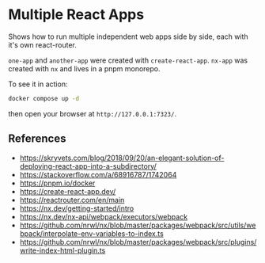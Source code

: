# Multiple React Apps

Shows how to run multiple independent web apps side by side, each with it's own
react-router.

`one-app` and `another-app` were created with `create-react-app`.
`nx-app` was created with `nx` and lives in a pnpm monorepo.

To see it in action:

```bash
docker compose up -d
```

then open your browser at `http://127.0.0.1:7323/`.

## References

- <https://skryvets.com/blog/2018/09/20/an-elegant-solution-of-deploying-react-app-into-a-subdirectory/>
- <https://stackoverflow.com/a/68916787/1742064>
- <https://pnpm.io/docker>
- <https://create-react-app.dev/>
- <https://reactrouter.com/en/main>
- <https://nx.dev/getting-started/intro>
- <https://nx.dev/nx-api/webpack/executors/webpack>
- <https://github.com/nrwl/nx/blob/master/packages/webpack/src/utils/webpack/interpolate-env-variables-to-index.ts>
- <https://github.com/nrwl/nx/blob/master/packages/webpack/src/plugins/write-index-html-plugin.ts>
  